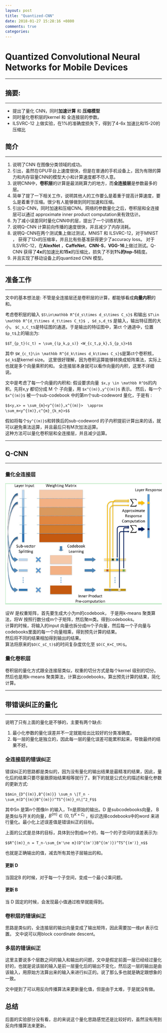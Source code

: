 ```yaml
---
layout: post
title: "Quantized-CNN"
date: 2018-01-27 15:28:16 +0800
comments: true
categories: 
---
```

<link rel="stylesheet" href="https://cdnjs.cloudflare.com/ajax/libs/KaTeX/0.9.0-beta/katex.min.css" integrity="sha384-L/SNYu0HM7XECWBeshTGLluQO9uVI1tvkCtunuoUbCHHoTH76cDyXty69Bb9I0qZ" crossorigin="anonymous">
<script src="https://cdnjs.cloudflare.com/ajax/libs/KaTeX/0.9.0-beta/katex.min.js" integrity="sha384-ad+n9lzhJjYgO67lARKETJH6WuQVDDlRfj81AJJSswMyMkXTD49wBj5EP004WOY6" crossorigin="anonymous"></script>
<script src ="https://cdnjs.cloudflare.com/ajax/libs/markdown-it/8.4.0/markdown-it.js" crossorigin="anonymous"
></script>
<script src="https://cdnjs.cloudflare.com/ajax/libs/KaTeX/0.9.0-beta/contrib/auto-render.min.js" integrity="sha384-EkJr57fExjeMKAZnlVBuoBoX0EJ4BiDPiAd/JyTzIA65ORu4hna7V6aaq4zsUvJ2" crossorigin="anonymous"></script>
<script src="https://gitcdn.xyz/cdn/goessner/markdown-it-texmath/master/texmath.js" crossorigin="anonymous">
</script>
<link rel="stylesheet" href="https://gitcdn.xyz/cdn/goessner/markdown-it-texmath/master/texmath.css" crossorigin="anonymous">

<script
 src="http://code.jquery.com/jquery-latest.js"></script>
<p><link rel="stylesheet" href="https://gitcdn.xyz/cdn/goessner/markdown-it-texmath/master/texmath.css" crossorigin="anonymous"></p>

<script type="text/javascript">
	$(document).ready(function(){
	$("code").map(function(){
   // match = /^\$(.*)\$$/.exec($(this).html());
   // if (match){
      //$(this).after("<span class=mathjax_inline>" + match + "</span>");
      //$(this).hide();
     // $(this).replaceWith("<span class=hpl_mathjax_inline>" + $(this).html() + "</span>");
     // MathJax.Hub.Queue(["Typeset",MathJax.Hub,$(this).get(0)]);
	 renderMathInElement(
           $(this)[0] ,
          {
              delimiters: [
                  {left: "$$", right: "$$", display: true},
                  {left: "\\[", right: "\\]", display: true},
                  {left: "$", right: "$", display: false},
                  {left: "\\(", right: "\\)", display: false}
              ]
          }
      );
   // }
	});
	});
      // document.addEventListener("DOMContentLoaded", function() {
       
   // });
</script>
# Quantized Convolutional Neural Networks for Mobile Devices
---
## 摘要:
---    
* 提出了量化 CNN，同时**加速计算** 和 **压缩模型**
* 同时量化卷积层的kernel 和 全连接层的参数。 
* ILSVRC-12 上做实验，在1%的准确度损失下，得到了4-6x 加速比和15-20的压缩比  

<!--more-->
## 简介  
---
1. 说明了CNN 在图像分类领域的成功。
2. 引出，虽然在GPU平台上速度很快，但是在普通的手机设备上，因为有限的算力和内存容量CNN的模型大小和计算速度都不尽人意。
3. 说明CNN中，**卷积层**的计算是最消耗算力的地方，而**全连接层**是参数最多的层。
4. 简单了提了一下相关工作，说明其他人的工作要么是着重于提高计算速度，要么是着重于压缩。很少有人能够做到同时加速和压缩。
5. 引出Q-CNN，同时加速和压缩CNN。网络的参数量化之后，卷积层和全连接层可以通过 approximate inner product computation来有效估计。
6. 为了减小误差同时量化CNN中的层，提出了一个训练机制。
7. 说明Q-CNN 计算前向传播的速度很快，并且减少了内存消耗。  
8. 说明Q-CNN在两个测试集上做过测试，MNIST 和 ILSVRC-12，对于MNIST ， 获得了12x的压缩率，并且比有些基准获得更少了accuracy loss。 对于 ILSVRC-12，在**AlexNet** ，**CaffeNet**，**CNN-S**，**VGG-16**上做过测试。Q-CNN 获得了**4x**的加速比和**15x**的压缩比，损失了不到**1%**的**top-5**精度。
9. 并且实现了移动设备上的quantized CNN 模型。  

---
## 准备工作  
---
文中的基本想法是: 不管是全连接层还是卷积层的计算，都能够看成**向量内积**的和。  

考虑卷积层的输入 `$S\in\mathbb R^{d_s\times d_s\times C_s}$` 和输出 `$T\in \mathbb R^{d_t\times d_t\times C_t}$ , $d_s,d_t$` 是输入，输出特征图的大小。 `$C_s,C_t$`是特征图的通道。于是输出的特征图中，第ct 个通道中，位置 `$p_t$`上的输出为:

`$$T_{p_t}(c_t) = \sum_{(p_k,p_s)} <W_{c_t,p_k},S_{p_s}>$$`

其中 `$W_{c_t}\in \mathbb R^{d_k\times d_k\times C_s}$`是第ct个卷积核，`$d_k$`是kernel size。 
这里很好理解，因为卷积运算能够转换成矩阵乘法，实际上也就是多个向量乘积的和。
全连接层本身就可以看作向量的内积，这里不详细说。   

文中是考虑了每一个向量的内积和: 假设要求向量` $x,y \in \mathbb R^D$`的内积。先将x,y 都切分成 M 个 子向量，用 `$x^{(m)},y^{(m)}$` 表示。 然后，每一个`$x^{(m)}$` 被一个sub-codebook 中的第m个sub-codeword 量化，于是有 :

`$$<y,x> = \sum_{m}<y^{(m)},x^{(m)}>  \approx \sum_m<y^{(m)},c^{m}_{k_m}>$$ ` 

假如将每个`$y^{(m)}$`和转换后的sub-codeword 的子内积提前计算出来的话，就可以避免乘法运算，并且最后只有M次加法运算。   
这种方法可以量化卷积层和全连接层，并且减少运算。  


---
## Q-CNN
---    
### 量化全连接层  
![figure_2](https://github.com/kevin20x2/kevin20x2.github.com/blob/master/images/Q-CNN-2.png?raw=true)

设W 是权重矩阵，首先要生成大小为m的codebook， 于是用k-means 聚类算法，将W 按照行数分成m个子矩阵，然后聚m类。得到codebooks。  
计算的时候，将输入的input 向量也拆分成m个子向量，然后每一个子向量与codebooks里面的每一个向量相乘，得到预先计算的结果。  
然后将不同的结果相加得到输出的结果。   
算法将原来的`$O(C_sC_t)$`的时间复杂度优化至 `$O(C_K+C_tM)$`。



### 量化卷积层    
卷积层的量化方式跟全连接层类似，权重的切分方式是每个kernel 级别的切分。然后也是用k-means 聚类算法，计算出codebooks，算出预先计算的结果，简化计算。



---
## 带错误纠正的量化   
---
说明了只有上面的量化是不够的，主要有两个缺点: 
1. 最小化参数的量化误差并不一定就能给出比较好的分类准确度。
2. 每一层的量化是独立的，因此每一层的量化误差可能累积起来，导致最终的结果不好。

### **全连接层的错误纠正**  
错误纠正的思路都是类似的，因为没有量化的输出结果是最精准的结果，因此，量化后的结果只要尽量跟原始结果相等就行了。剩下的就是公式化的描述和量化参数的更新方式:   

`$$min_{D^{(m)},B^{(m)}} \sum_n \|T_n - \sum_m(D^{(m)}B^{(m)})^TS^{(m)}_n\|^2_F$$ `   

其中Sn 是第n个图像$In$ 的输入，Tn是原始的输出。D 是subcodebooks向量， B是类似与开关的向量，$B^{(m)} \in \{0,1\}^{K \times C_t}$ ，标识选择codebooks中的word 来进行量化。最小化上述误差值是错误纠正的目标。   

上面的公式是总体的目标，具体到分割成m个的，每一个的子空间的误差表示为:

`$$R^{(m)}_n = T_n-\sum_{m'\ne m}(D^{(m')}B^{(m')})^TS^{(m')}_n$$ ` 

也就是正确输出的值，减去所有其他子层输出的和。

#### 更新 D  
当固定B 的时候，对于每一个子空间，变成一个最小2乘问题。

#### 更新 B   
当 D 固定的时候，会发现最小值通过枚举就能得到。   


### **卷积层的错误纠正**  
思路是类似的，全连接层的输出向量变成了输出矩阵，因此需要加一维pt 表示位置。 文中说可以用block coordinate descent。
### **多层的错误纠正**   
这里主要说多个层数之间的输入和输出的问题，文中是假定前面一层已经经过量化好的，也就是说该层的输入是前一层量化后的输出不变化，然后这一层的输出是由该输入，用原始方法算出来的输入来进行纠正的。说了那么多也就是确定跟想象的一致。   

文中提到了可以用反向传播算法来更新量化值，但是由于太难，于是就没有做。 

## 总结   
后面的实验部分没有看，总的来说这个量化思路感觉还是比较好的，虽然没有用到反向传播算法来更新。   



<div id="container"></div>
<link rel="stylesheet" href="https://imsun.github.io/gitment/style/default.css">
<script src="https://imsun.github.io/gitment/dist/gitment.browser.js"></script>
<script>
var gitment = new Gitment({
  id: 'location.href', // 可选。默认为 location.href
  owner: 'kevin20x2',
  repo: 'blog_comment',
  oauth: {
    client_id: '0d172133d26f520041e6',
    client_secret: '14eef65983bd9d0e16313feaffcf1684fc3713a9',
  },
})
gitment.render('container')
</script>